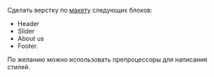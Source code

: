 Сделать верстку по [макету](https://www.figma.com/file/IKV5EpKnlQLADlx8XoC0jY/%D0%9A%D0%B5%D1%80%D0%B0%D0%BC%D0%B8%D0%BA%D1%8A-(Copy)?node-id=0%3A1&t=ZYsYgM8s59HhP7tW-0) следующих блоков: 
- Header
- Slider
- About us
- Footer.  

По желанию можно использовать препроцессоры для написания стилей. 

